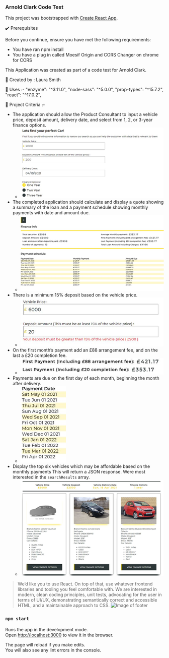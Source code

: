 ### Arnold Clark Code Test

This project was bootstrapped with [Create React App](https://github.com/facebook/create-react-app).

:heavy_check_mark: Prerequisites 

Before you continue, ensure you have met the following requirements:

* You have ran npm install
* You have a plug in called Moesif Origin and CORS Changer on chrome for CORS 


This Application was created as part of a code test for Arnold Clark. 

:girl: Created by : Laura Smith

:pushpin: Uses :- 
    "enzyme": "^3.11.0",
    "node-sass": "^5.0.0",
    "prop-types": "^15.7.2",
    "react": "^17.0.2",


:green_book: Project Criteria :- 

* The application should allow the Product Consultant to input a vehicle price, deposit amount, delivery date, and select from 1, 2, or 3-year finance options.
    * ![Image of projectInputs](src/ProjectCriteriaImages/projectInputs.JPG)
* The completed application should calculate and display a quote showing a summary of the loan and a payment schedule showing monthly payments with date and amount due.
    * ![Image of quotePayment](src/ProjectCriteriaImages/quotePayment.JPG)
* There is a minimum 15% deposit based on the vehicle price.
    * ![Image of depositValidation](src/ProjectCriteriaImages/depositValidation.JPG)
* On the first month’s payment add an £88 arrangement fee, and on the last a £20 completion fee.
    * ![Image of paymentFees](src/ProjectCriteriaImages/paymentFees.JPG)
* Payments are due on the first day of each month, beginning the month after delivery.
    * ![Image of firstOfEachMonth](src/ProjectCriteriaImages/firstOfEachMonth.JPG)
* Display the top six vehicles which may be affordable based on the monthly payments This will return a JSON response. Were most interested in the `searchResults` array.
    * ![Image of searchResults](/src/ProjectCriteriaImages/searchResults.JPG)


> We’d like you to use React. On top of that, use whatever frontend libraries and tooling you feel comfortable with. We are interested in modern, clean coding principles, unit tests, advocating for the user in terms of UI/UX, demonstrating semantically correct and accessible HTML, and a maintainable approach to CSS.
![Image of footer](arnold-clark-code-test\src\ProjectCriteriaImages\footer.JPG)


### `npm start`

Runs the app in the development mode.\
Open [http://localhost:3000](http://localhost:3000) to view it in the browser.

The page will reload if you make edits.\
You will also see any lint errors in the console.
